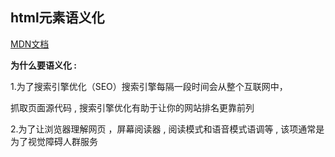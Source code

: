 ## html元素语义化

<a href="https://developer.mozilla.org/zh-CN/docs/Glossary/Semantics#html_%E4%B8%AD%E7%9A%84%E8%AF%AD%E4%B9%89" target="_blank">MDN文档</a> 

**为什么要语义化 :** 

1.为了搜索引擎优化（SEO）搜索引擎每隔一段时间会从整个互联网中，

抓取页面源代码 , 搜索引擎优化有助于让你的网站排名更靠前列

2.为了让浏览器理解网页 ，屏幕阅读器 , 阅读模式和语音模式语调等 , 该项通常是为了视觉障碍人群服务

